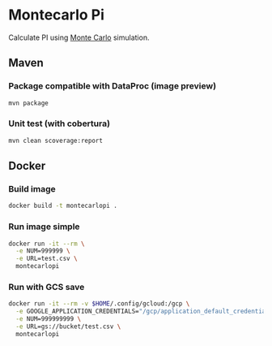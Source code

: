 # Montecarlo Pi

Calculate PI using [Monte Carlo](https://en.wikipedia.org/wiki/Monte_Carlo_method) simulation.

## Maven

### Package compatible with DataProc (image preview)

```BASH
mvn package
```

### Unit test (with cobertura)

```BASH
mvn clean scoverage:report
```

## Docker

### Build image

```BASH
docker build -t montecarlopi .
```

### Run image simple

```BASH
docker run -it --rm \
  -e NUM=999999 \
  -e URL=test.csv \
  montecarlopi
```

### Run with GCS save

```BASH
docker run -it --rm -v $HOME/.config/gcloud:/gcp \
  -e GOOGLE_APPLICATION_CREDENTIALS="/gcp/application_default_credentials.json" \
  -e NUM=999999999 \
  -e URL=gs://bucket/test.csv \
  montecarlopi
```
